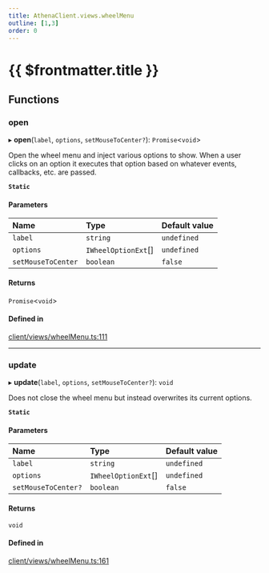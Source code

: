 ```yaml
---
title: AthenaClient.views.wheelMenu
outline: [1,3]
order: 0
---
```


# {{ $frontmatter.title }}


## Functions

### open

▸ **open**(`label`, `options`, `setMouseToCenter?`): `Promise`<`void`\>

Open the wheel menu and inject various options to show.
When a user clicks on an option it executes that option based on whatever events, callbacks, etc. are passed.

**`Static`**

#### Parameters

| Name | Type | Default value |
| :------ | :------ | :------ |
| `label` | `string` | `undefined` |
| `options` | `IWheelOptionExt`[] | `undefined` |
| `setMouseToCenter` | `boolean` | `false` |

#### Returns

`Promise`<`void`\>

#### Defined in

[client/views/wheelMenu.ts:111](https://github.com/Stuyk/altv-athena/blob/ae8402672/src/core/client/views/wheelMenu.ts#L111)

___

### update

▸ **update**(`label`, `options`, `setMouseToCenter?`): `void`

Does not close the wheel menu but instead overwrites its current options.

**`Static`**

#### Parameters

| Name | Type | Default value |
| :------ | :------ | :------ |
| `label` | `string` | `undefined` |
| `options` | `IWheelOptionExt`[] | `undefined` |
| `setMouseToCenter?` | `boolean` | `false` |

#### Returns

`void`

#### Defined in

[client/views/wheelMenu.ts:161](https://github.com/Stuyk/altv-athena/blob/ae8402672/src/core/client/views/wheelMenu.ts#L161)
